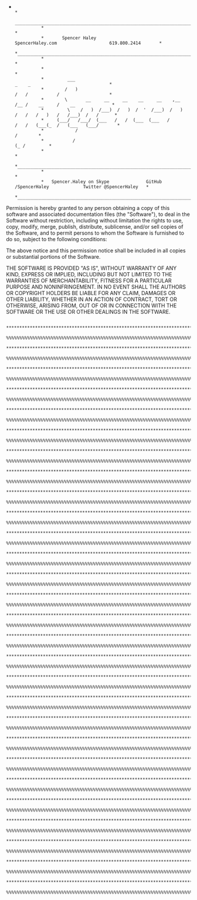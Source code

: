 *                                                                                                                         *
                 ________________________________________________________________________________________________
                *                                                                                                *
                *       Spencer Haley                     SpencerHaley.com                    619.800.2414       *
                *________________________________________________________________________________________________*
                *                                                                                                *
                *                                                                                                *
                *         ___                                                _    _                              *
                *        /   )                                               /   /           /                   *
                *        \       __     __     __    __     __    ,__       /__ /    __     /    __              *
                *         \    /   )  /___)  /   )  /  '  /___)  /   )     /   /   /   )   /   /___)  /   /      *
                *     (___/   /___/  (___   /   /  (___  (___   /         /   /   (___(_  /   (___   (___/       *
                *            /                                                                          /        *
                *           /                                                                       (_ /         *
                *                                                                                                *
                *________________________________________________________________________________________________*
                *                                                                                                *
                *   Spencer.Haley on Skype              GitHub /SpencerHaley             Twitter @SpencerHaley   *
                *________________________________________________________________________________________________*
                
Permission is hereby granted to any person obtaining a copy of this software and associated documentation files (the
"Software"), to deal in the Software without restriction, including without limitation the rights to use, copy, modify, merge, publish, distribute, sublicense, and/or sell copies of the Software, and to permit persons to whom the Software is furnished to do so, subject to the following conditions:

The above notice and this permission notice shall be included in all copies or substantial portions of the Software.

THE SOFTWARE IS PROVIDED "AS IS", WITHOUT WARRANTY OF ANY KIND, EXPRESS OR IMPLIED, INCLUDING BUT NOT LIMITED TO THE WARRANTIES OF MERCHANTABILITY, FITNESS FOR A PARTICULAR PURPOSE AND NONINFRINGEMENT. IN NO EVENT SHALL THE AUTHORS OR COPYRIGHT HOLDERS BE LIABLE FOR ANY CLAIM, DAMAGES OR OTHER LIABILITY, WHETHER IN AN ACTION OF CONTRACT, TORT OR OTHERWISE, ARISING FROM, OUT OF OR IN CONNECTION WITH THE SOFTWARE OR THE USE OR OTHER DEALINGS IN THE SOFTWARE.


               **************************************************************************************************
               %%%%%%%%%%%%%%%%%%%%%%%%%%%%%%%%%%%%%%%%%%%%%%%%%%%%%%%%%%%%%%%%%%%%%%%%%%%%%%%%%%%%%%%%%%%%%%%%%%
               **************************************************************************************************
               %%%%%%%%%%%%%%%%%%%%%%%%%%%%%%%%%%%%%%%%%%%%%%%%%%%%%%%%%%%%%%%%%%%%%%%%%%%%%%%%%%%%%%%%%%%%%%%%%%
               **************************************************************************************************
               %%%%%%%%%%%%%%%%%%%%%%%%%%%%%%%%%%%%%%%%%%%%%%%%%%%%%%%%%%%%%%%%%%%%%%%%%%%%%%%%%%%%%%%%%%%%%%%%%%
               **************************************************************************************************
               %%%%%%%%%%%%%%%%%%%%%%%%%%%%%%%%%%%%%%%%%%%%%%%%%%%%%%%%%%%%%%%%%%%%%%%%%%%%%%%%%%%%%%%%%%%%%%%%%%
               **************************************************************************************************
               %%%%%%%%%%%%%%%%%%%%%%%%%%%%%%%%%%%%%%%%%%%%%%%%%%%%%%%%%%%%%%%%%%%%%%%%%%%%%%%%%%%%%%%%%%%%%%%%%%
               **************************************************************************************************
               %%%%%%%%%%%%%%%%%%%%%%%%%%%%%%%%%%%%%%%%%%%%%%%%%%%%%%%%%%%%%%%%%%%%%%%%%%%%%%%%%%%%%%%%%%%%%%%%%%
               **************************************************************************************************
               %%%%%%%%%%%%%%%%%%%%%%%%%%%%%%%%%%%%%%%%%%%%%%%%%%%%%%%%%%%%%%%%%%%%%%%%%%%%%%%%%%%%%%%%%%%%%%%%%%
               **************************************************************************************************
               %%%%%%%%%%%%%%%%%%%%%%%%%%%%%%%%%%%%%%%%%%%%%%%%%%%%%%%%%%%%%%%%%%%%%%%%%%%%%%%%%%%%%%%%%%%%%%%%%%
               **************************************************************************************************
               %%%%%%%%%%%%%%%%%%%%%%%%%%%%%%%%%%%%%%%%%%%%%%%%%%%%%%%%%%%%%%%%%%%%%%%%%%%%%%%%%%%%%%%%%%%%%%%%%%
               **************************************************************************************************
               %%%%%%%%%%%%%%%%%%%%%%%%%%%%%%%%%%%%%%%%%%%%%%%%%%%%%%%%%%%%%%%%%%%%%%%%%%%%%%%%%%%%%%%%%%%%%%%%%%
               **************************************************************************************************
               %%%%%%%%%%%%%%%%%%%%%%%%%%%%%%%%%%%%%%%%%%%%%%%%%%%%%%%%%%%%%%%%%%%%%%%%%%%%%%%%%%%%%%%%%%%%%%%%%%
               **************************************************************************************************
               %%%%%%%%%%%%%%%%%%%%%%%%%%%%%%%%%%%%%%%%%%%%%%%%%%%%%%%%%%%%%%%%%%%%%%%%%%%%%%%%%%%%%%%%%%%%%%%%%%
               **************************************************************************************************
               %%%%%%%%%%%%%%%%%%%%%%%%%%%%%%%%%%%%%%%%%%%%%%%%%%%%%%%%%%%%%%%%%%%%%%%%%%%%%%%%%%%%%%%%%%%%%%%%%%
               **************************************************************************************************
               %%%%%%%%%%%%%%%%%%%%%%%%%%%%%%%%%%%%%%%%%%%%%%%%%%%%%%%%%%%%%%%%%%%%%%%%%%%%%%%%%%%%%%%%%%%%%%%%%%
               **************************************************************************************************
               %%%%%%%%%%%%%%%%%%%%%%%%%%%%%%%%%%%%%%%%%%%%%%%%%%%%%%%%%%%%%%%%%%%%%%%%%%%%%%%%%%%%%%%%%%%%%%%%%%
               **************************************************************************************************
               %%%%%%%%%%%%%%%%%%%%%%%%%%%%%%%%%%%%%%%%%%%%%%%%%%%%%%%%%%%%%%%%%%%%%%%%%%%%%%%%%%%%%%%%%%%%%%%%%%
               **************************************************************************************************
               %%%%%%%%%%%%%%%%%%%%%%%%%%%%%%%%%%%%%%%%%%%%%%%%%%%%%%%%%%%%%%%%%%%%%%%%%%%%%%%%%%%%%%%%%%%%%%%%%%
               **************************************************************************************************
               %%%%%%%%%%%%%%%%%%%%%%%%%%%%%%%%%%%%%%%%%%%%%%%%%%%%%%%%%%%%%%%%%%%%%%%%%%%%%%%%%%%%%%%%%%%%%%%%%%
               **************************************************************************************************
               %%%%%%%%%%%%%%%%%%%%%%%%%%%%%%%%%%%%%%%%%%%%%%%%%%%%%%%%%%%%%%%%%%%%%%%%%%%%%%%%%%%%%%%%%%%%%%%%%%
               **************************************************************************************************
               %%%%%%%%%%%%%%%%%%%%%%%%%%%%%%%%%%%%%%%%%%%%%%%%%%%%%%%%%%%%%%%%%%%%%%%%%%%%%%%%%%%%%%%%%%%%%%%%%%
               **************************************************************************************************
               %%%%%%%%%%%%%%%%%%%%%%%%%%%%%%%%%%%%%%%%%%%%%%%%%%%%%%%%%%%%%%%%%%%%%%%%%%%%%%%%%%%%%%%%%%%%%%%%%%
               **************************************************************************************************
               %%%%%%%%%%%%%%%%%%%%%%%%%%%%%%%%%%%%%%%%%%%%%%%%%%%%%%%%%%%%%%%%%%%%%%%%%%%%%%%%%%%%%%%%%%%%%%%%%%
               **************************************************************************************************
               %%%%%%%%%%%%%%%%%%%%%%%%%%%%%%%%%%%%%%%%%%%%%%%%%%%%%%%%%%%%%%%%%%%%%%%%%%%%%%%%%%%%%%%%%%%%%%%%%%
               **************************************************************************************************
               %%%%%%%%%%%%%%%%%%%%%%%%%%%%%%%%%%%%%%%%%%%%%%%%%%%%%%%%%%%%%%%%%%%%%%%%%%%%%%%%%%%%%%%%%%%%%%%%%%
               **************************************************************************************************
               %%%%%%%%%%%%%%%%%%%%%%%%%%%%%%%%%%%%%%%%%%%%%%%%%%%%%%%%%%%%%%%%%%%%%%%%%%%%%%%%%%%%%%%%%%%%%%%%%%
               **************************************************************************************************
               %%%%%%%%%%%%%%%%%%%%%%%%%%%%%%%%%%%%%%%%%%%%%%%%%%%%%%%%%%%%%%%%%%%%%%%%%%%%%%%%%%%%%%%%%%%%%%%%%%
               **************************************************************************************************
               %%%%%%%%%%%%%%%%%%%%%%%%%%%%%%%%%%%%%%%%%%%%%%%%%%%%%%%%%%%%%%%%%%%%%%%%%%%%%%%%%%%%%%%%%%%%%%%%%%
               **************************************************************************************************
               %%%%%%%%%%%%%%%%%%%%%%%%%%%%%%%%%%%%%%%%%%%%%%%%%%%%%%%%%%%%%%%%%%%%%%%%%%%%%%%%%%%%%%%%%%%%%%%%%%
